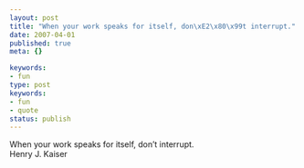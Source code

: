 ```yaml
---
layout: post
title: "When your work speaks for itself, don\xE2\x80\x99t interrupt."
date: 2007-04-01
published: true
meta: {}

keywords:
- fun
type: post
keywords:
- fun
- quote
status: publish
---
```

When your work speaks for itself, don&#8217;t interrupt.<br />Henry J. Kaiser
